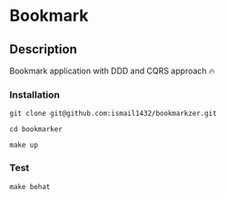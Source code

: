 # Bookmark


## Description

Bookmark application with DDD and CQRS approach 🔥

### Installation 

`git clone git@github.com:ismail1432/bookmarkzer.git`

`cd bookmarker`

`make up`

### Test

`make behat`
